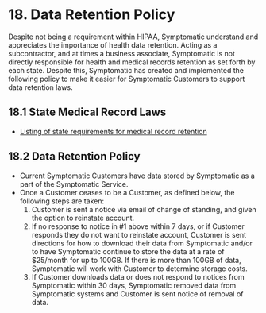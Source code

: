 # 18. Data Retention Policy

Despite not being a requirement within HIPAA, Symptomatic understand and appreciates the importance of health data retention. Acting as a subcontractor, and at times a business associate, Symptomatic is not directly responsible for health and medical records retention as set forth by each state. Despite this, Symptomatic has created and implemented the following policy to make it easier for Symptomatic Customers to support data retention laws.

## 18.1 State Medical Record Laws

* [Listing of state requirements for medical record retention](http://www.healthit.gov/sites/default/files/appa7-1.pdf)

## 18.2 Data Retention Policy

* Current Symptomatic Customers have data stored by Symptomatic as a part of the Symptomatic Service.
* Once a Customer ceases to be a Customer, as defined below, the following steps are taken:  
  1. Customer is sent a notice via email of change of standing, and given the option to reinstate account.
  2. If no response to notice in #1 above within 7 days, or if Customer responds they do not want to reinstate account, Customer is sent directions for how to download their data from Symptomatic and/or to have Symptomatic continue to store the data at a rate of $25/month for up to 100GB. If there is more than 100GB of data, Symptomatic will work with Customer to determine storage costs.
  3. If Customer downloads data or does not respond to notices from Symptomatic within 30 days, Symptomatic removed data from Symptomatic systems and Customer is sent notice of removal of data.
